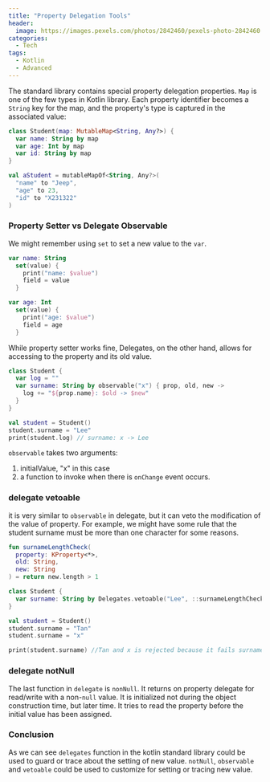 ```yaml
---
title: "Property Delegation Tools"
header:
  image: https://images.pexels.com/photos/2842460/pexels-photo-2842460.jpeg
categories:
  - Tech
tags:
  - Kotlin
  - Advanced
---
```


The standard library contains special property delegation properties. `Map` is one of the few types in Kotlin library. Each property identifier becomes a `String` key for the map, and the property's type is captured in the associated value:

```kotlin
class Student(map: MutableMap<String, Any?>) {
  var name: String by map
  var age: Int by map
  var id: String by map
}

val aStudent = mutableMapOf<String, Any?>(
  "name" to "Jeep",
  "age" to 23,
  "id" to "X231322"
)
```

### Property Setter vs Delegate Observable

We might remember using `set` to set a new value to the `var`.

```kotlin
var name: String
  set(value) {
    print("name: $value")
    field = value
  }

var age: Int
  set(value) {
    print("age: $value")
    field = age
  }
```

While property setter works fine, Delegates, on the other hand, allows for accessing to the property and its old value.

```kotlin
class Student {
  var log = ""
  var surname: String by observable("x") { prop, old, new ->
    log += "${prop.name}: $old -> $new"
  }
}

val student = Student()
student.surname = "Lee"
print(student.log) // surname: x -> Lee
```

`observable` takes two arguments:

1. initialValue, "x" in this case
2. a function to invoke when there is `onChange` event occurs.

### delegate vetoable

it is very similar to `observable` in delegate, but it can veto the modification of the value of property. For example, we might have some rule that the student surname must be more than one character for some reasons.

```kotlin
fun surnameLengthCheck(
  property: KProperty<*>,
  old: String,
  new: String
) = return new.length > 1

class Student {
  var surname: String by Delegates.vetoable("Lee", ::surnameLengthCheck)
}

val student = Student()
student.surname = "Tan"
student.surname = "x"

print(student.surname) //Tan and x is rejected because it fails surnameLengthCheck
```

### delegate notNull

The last function in `delegate` is `nonNull`. It returns on property delegate for read/write with a non-`null` value. It is initialized not during the object construction time, but later time. It tries to read the property before the initial value has been assigned.

### Conclusion

As we can see `delegates` function in the kotlin standard library could be used to guard or trace about the setting of new value. `notNull`, `observable` and `vetoable` could be used to customize for setting or tracing new value.
